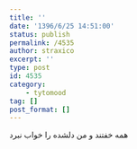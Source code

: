 ```yaml
---
title: ''
date: '1396/6/25 14:51:00'
status: publish
permalink: /4535
author: straxico
excerpt: ''
type: post
id: 4535
category:
    - tytomood
tag: []
post_format: []
---
```

همه خفتند و من دلشده را خواب نبرد